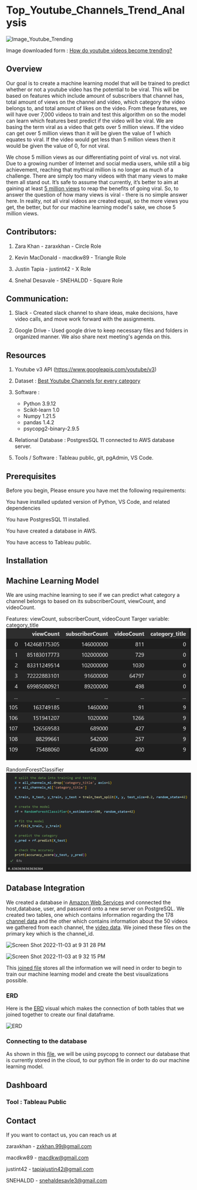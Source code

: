 # Top_Youtube_Channels_Trend_Analysis

![Image_Youtube_Trending](https://user-images.githubusercontent.com/106944351/199649897-df66341d-4029-40dd-b173-17aee2148b42.jpeg)

Image downloaded form : [How do youtube videos become trending?](https://medium.com/@melodyfs/how-do-videos-become-trending-on-youtube-2690a6622b7d)
## Overview

Our goal is to create a machine learning model that will be trained to predict whether or not a youtube video has the potential to be viral. This will be based on features which include amount of subscribers that channel has, total amount of views on the channel and video, which category the video belongs to, and total amount of likes on the video. From these features, we will have over 7,000 videos to train and test this algorithm on so the model can learn which features best predict if the video will be viral. We are basing the term viral as a video that gets over 5 million views. If the video can get over 5 million views than it will be given the value of 1 which equates to viral. If the video would get less than 5 million views then it would be given the value of 0, for not viral.

We chose 5 million views as our differentiating point of viral vs. not viral. Due to a growing number of Internet and social media users, while still a big achievement, reaching that mythical million is no longer as much of a challenge. There are simply too many videos with that many views to make them all stand out. It’s safe to assume that currently, it’s better to aim at gaining at least [5 million views](https://studiopigeon.com/blog/how-many-views-is-viral-what-makes-a-video-viral/#:~:text=There%20are%20simply%20too%20many,the%20benefits%20of%20going%20viral.) to reap the benefits of going viral. So, to answer the question of how many views is viral - there is no simple answer here. In reality, not all viral videos are created equal, so the more views you get, the better, but for our machine learning model's sake, we chose 5 million views. 

## Contributors: 
1. Zara Khan - zaraxkhan - Circle Role

2. Kevin MacDonald - macdkw89 - Triangle Role

3. Justin Tapia - justint42 - X Role

4. Snehal Desavale - SNEHALDD - Square Role

## Communication:

1. Slack - Created slack channel to share ideas, make decisions, have video calls, and move work forward with the assignments.

2. Google Drive - Used google drive to keep necessary files and folders in organized manner. We also share next meeting's agenda on this.

## Resources

1. Youtube v3 API (https://www.googleapis.com/youtube/v3)

2. Dataset : [Best Youtube Channels for every category](https://blog.hubspot.com/marketing/best-youtube-channels)

3. Software : 
    - Python 3.9.12
    - Scikit-learn 1.0
    - Numpy 1.21.5
    - pandas 1.4.2
    - psycopg2-binary-2.9.5

4. Relational Database : PostgresSQL 11 connected to AWS database server. 

5. Tools / Software : Tableau public, git, pgAdmin, VS Code.

## Prerequisites

Before you begin, Please ensure you have met the following requirements:

You have installed updated version of Python, VS Code, and related dependencies   

You have PostgresSQL 11 installed. 

You have created a database in AWS. 

You have access to Tableau public. 

## Installation

## Machine Learning Model
We are using machine learning to see if we can predict what category a channel belongs to based on its subscriberCount, viewCount, and videoCount.

Features: viewCount, subscriberCount, videoCount
Targer variable: category_title
![features](Resources/ml_features.png)

RandomForestClassifier
![ml_code](Resources/ml_code.png)

## Database Integration
We created a database in [Amazon Web Services](https://aws.amazon.com/) and connected the host,database, user, and password onto a new server on PostgreSQL. We created two tables, one which contains information regarding the 178 [channel data](https://raw.githubusercontent.com/SNEHALDD/Top_Youtube_Channels_Trend_Analysis/Zara/Database/ready_for_sql/channels_data.csv) and the other which contains information about the 50 videos we gathered from each channel, the [video data](https://raw.githubusercontent.com/SNEHALDD/Top_Youtube_Channels_Trend_Analysis/Zara/Database/ready_for_sql/video_data.csv). We joined these files on the primary key which is the channel_id. 

![Screen Shot 2022-11-03 at 9 31 28 PM](https://user-images.githubusercontent.com/105755095/199872500-743d437b-1383-4d2d-92d3-bc02be676567.png)

![Screen Shot 2022-11-03 at 9 32 15 PM](https://user-images.githubusercontent.com/105755095/199872556-285db30e-ad21-40b3-a94c-cabef001b8c7.png)

This [joined file](https://raw.githubusercontent.com/SNEHALDD/Top_Youtube_Channels_Trend_Analysis/main/Database/ready_for_sql/joined_data.csv) stores all the information we will need in order to begin to train our machine learning model and create the best visualizations possible. 

### ERD
Here is the [ERD](https://github.com/SNEHALDD/Top_Youtube_Channels_Trend_Analysis/blob/main/Database/ERD.png) visual which makes the connection of both tables that we joined together to create our final dataframe.

![ERD](https://user-images.githubusercontent.com/105755095/199872407-748a5c31-53f4-4fd2-8765-d25994003606.png)

### Connecting to the database
As shown in this [file](), we will be using psycopg to connect our database that is currently stored in the cloud, to our python file in order to do our machine learning model. 

## Dashboard

### Tool : Tableau Public

## Contact 
If you want to contact us, you can reach us at

 zaraxkhan - [zxkhan.99@gmail.com](mailto:zxkhan.99@gmail.com)

 macdkw89 - [macdkw@gmail.com](mailto:macdkw@gmail.com) 

 justint42 - [tapiajustin42@gmail.com](mailto:tapiajustin42@gmail.com)

 SNEHALDD - [snehaldesavle3@gmail.com](mailto:snehaldesavle3@gmail.com)
